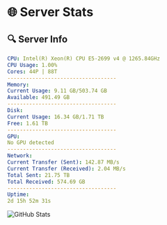 # 🌐 Server Stats
## 🔍 Server Info
```yaml
CPU: Intel(R) Xeon(R) CPU E5-2699 v4 @ 1265.84GHz
CPU Usage: 1.00%
Cores: 44P | 88T
-----------------------------------
Memory:
Current Usage: 9.11 GB/503.74 GB
Available: 491.49 GB
-----------------------------------
Disk:
Current Usage: 16.34 GB/1.71 TB
Free: 1.61 TB
-----------------------------------
GPU:
No GPU detected
-----------------------------------
Network:
Current Transfer (Sent): 142.87 MB/s
Current Transfer (Received): 2.04 MB/s
Total Sent: 21.75 TB
Total Received: 574.69 GB
-----------------------------------
Uptime:
2d 15h 52m 31s
```
![GitHub Stats](https://img.shields.io/badge/Updated-2025-02-10_14:35:49-blue)